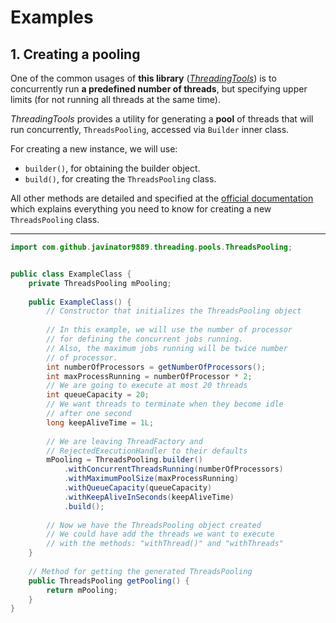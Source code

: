 # Examples

## 1. Creating a pooling
 

One of the common usages of **this library** (*[ThreadingTools](https://github.com/Javinator9889/ThreadingTools)*)
 is to concurrently run **a predefined number of threads**, but specifying upper limits (for not 
 running all threads at the same time).
 
 *ThreadingTools* provides a utility for generating a **pool** of threads that will run 
 concurrently, `ThreadsPooling`, accessed via `Builder` inner class.
 
For creating a new instance, we will use:

  + `builder()`, for obtaining the builder object.
  + `build()`, for creating the `ThreadsPooling` class.
  
All other methods are detailed and specified at the 
[official documentation](https://javinator9889.github.io/ThreadingTools/com/github/javinator9889/threading/pools/ThreadsPooling.Builder.html#method.detail)
which explains everything you need to know for creating a new `ThreadsPooling` class.

----------------

```java
import com.github.javinator9889.threading.pools.ThreadsPooling;


public class ExampleClass {
    private ThreadsPooling mPooling;
    
    public ExampleClass() {
        // Constructor that initializes the ThreadsPooling object
        
        // In this example, we will use the number of processor
        // for defining the concurrent jobs running.
        // Also, the maximum jobs running will be twice number 
        // of processor.
        int numberOfProcessors = getNumberOfProcessors();
        int maxProcessRunning = numberOfProcessor * 2;
        // We are going to execute at most 20 threads
        int queueCapacity = 20;
        // We want threads to terminate when they become idle
        // after one second
        long keepAliveTime = 1L;
        
        // We are leaving ThreadFactory and 
        // RejectedExecutionHandler to their defaults
        mPooling = ThreadsPooling.builder()
            .withConcurrentThreadsRunning(numberOfProcessors)
            .withMaximumPoolSize(maxProcessRunning)
            .withQueueCapacity(queueCapacity)
            .withKeepAliveInSeconds(keepAliveTime)
            .build();
        
        // Now we have the ThreadsPooling object created
        // We could have add the threads we want to execute
        // with the methods: "withThread()" and "withThreads"
    }
    
    // Method for getting the generated ThreadsPooling
    public ThreadsPooling getPooling() {
        return mPooling;
    }
}
```